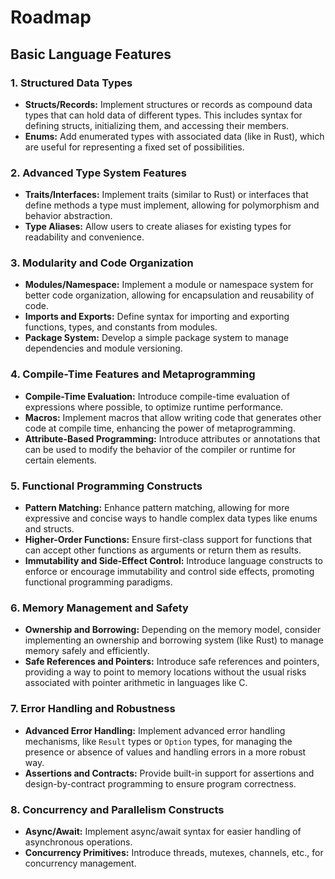 # Roadmap

## Basic Language Features

### 1. Structured Data Types

- **Structs/Records:** Implement structures or records as compound data types that can hold data of different types. This includes syntax for defining structs, initializing them, and accessing their members.
- **Enums:** Add enumerated types with associated data (like in Rust), which are useful for representing a fixed set of possibilities.

### 2. Advanced Type System Features

- **Traits/Interfaces:** Implement traits (similar to Rust) or interfaces that define methods a type must implement, allowing for polymorphism and behavior abstraction.
- **Type Aliases:** Allow users to create aliases for existing types for readability and convenience.

### 3. Modularity and Code Organization

- **Modules/Namespace:** Implement a module or namespace system for better code organization, allowing for encapsulation and reusability of code.
- **Imports and Exports:** Define syntax for importing and exporting functions, types, and constants from modules.
- **Package System:** Develop a simple package system to manage dependencies and module versioning.

### 4. Compile-Time Features and Metaprogramming

- **Compile-Time Evaluation:** Introduce compile-time evaluation of expressions where possible, to optimize runtime performance.
- **Macros:** Implement macros that allow writing code that generates other code at compile time, enhancing the power of metaprogramming.
- **Attribute-Based Programming:** Introduce attributes or annotations that can be used to modify the behavior of the compiler or runtime for certain elements.

### 5. Functional Programming Constructs

- **Pattern Matching:** Enhance pattern matching, allowing for more expressive and concise ways to handle complex data types like enums and structs.
- **Higher-Order Functions:** Ensure first-class support for functions that can accept other functions as arguments or return them as results.
- **Immutability and Side-Effect Control:** Introduce language constructs to enforce or encourage immutability and control side effects, promoting functional programming paradigms.

### 6. Memory Management and Safety

- **Ownership and Borrowing:** Depending on the memory model, consider implementing an ownership and borrowing system (like Rust) to manage memory safely and efficiently.
- **Safe References and Pointers:** Introduce safe references and pointers, providing a way to point to memory locations without the usual risks associated with pointer arithmetic in languages like C.

### 7. Error Handling and Robustness

- **Advanced Error Handling:** Implement advanced error handling mechanisms, like `Result` types or `Option` types, for managing the presence or absence of values and handling errors in a more robust way.
- **Assertions and Contracts:** Provide built-in support for assertions and design-by-contract programming to ensure program correctness.

### 8. Concurrency and Parallelism Constructs

- **Async/Await:** Implement async/await syntax for easier handling of asynchronous operations.
- **Concurrency Primitives:** Introduce threads, mutexes, channels, etc., for concurrency management.
